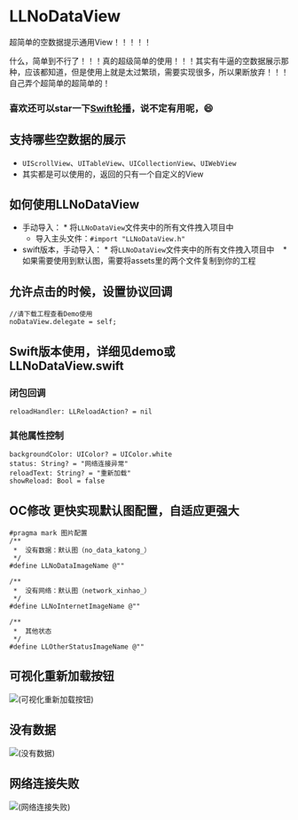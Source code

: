 # LLNoDataView
超简单的空数据提示通用View！！！！！

什么，简单到不行了！！！真的超级简单的使用！！！其实有牛逼的空数据展示那种，应该都知道，但是使用上就是太过繁琐，需要实现很多，所以果断放弃！！！自己弄个超简单的超简单的！

### 喜欢还可以star一下[Swift轮播](https://github.com/LvJianfeng/LLCycleScrollView)，说不定有用呢，😄

## <a id="支持哪些空数据的展示"></a>支持哪些空数据的展示
* `UIScrollView`、`UITableView`、`UICollectionView`、`UIWebView`
* 其实都是可以使用的，返回的只有一个自定义的View

## <a id="如何使用LLNoDataView"></a>如何使用LLNoDataView
<!--* cocoapods导入：`pod 'LLNoDataView'`-->
* 手动导入：
      * 将`LLNoDataView`文件夹中的所有文件拽入项目中
    * 导入主头文件：`#import "LLNoDataView.h"`
* swift版本，手动导入：
      * 将`LLNoDataView`文件夹中的所有文件拽入项目中
    * 如果需要使用到默认图，需要将assets里的两个文件复制到你的工程
    
## <a id="允许点击的时候，设置协议回调"></a>允许点击的时候，设置协议回调
```objc
//请下载工程查看Demo使用
noDataView.delegate = self;
```

## Swift版本使用，详细见demo或LLNoDataView.swift
### 闭包回调
```objc
reloadHandler: LLReloadAction? = nil
```
### 其他属性控制
```objc
backgroundColor: UIColor? = UIColor.white
status: String? = "网络连接异常"
reloadText: String? = "重新加载"
showReload: Bool = false
```

## OC修改 更快实现默认图配置，自适应更强大
```objc
#pragma mark 图片配置
/**
 *  没有数据：默认图（no_data_katong_）
 */
#define LLNoDataImageName @""

/**
 *  没有网络：默认图（network_xinhao_）
 */
#define LLNoInternetImageName @""

/**
 *  其他状态
 */
#define LLOtherStatusImageName @""
```

## <a id="可视化重新加载按钮"></a>可视化重新加载按钮
![(可视化重新加载按钮)](https://github.com/LvJianfeng/LLNoDataView/blob/master/Screen1_0.png)

## <a id="没有数据"></a>没有数据
![(没有数据)](https://github.com/LvJianfeng/LLNoDataView/blob/master/Screen1_1.png)

## <a id="网络连接失败"></a>网络连接失败
![(网络连接失败)](https://github.com/LvJianfeng/LLNoDataView/blob/master/Screen1_2.png)
